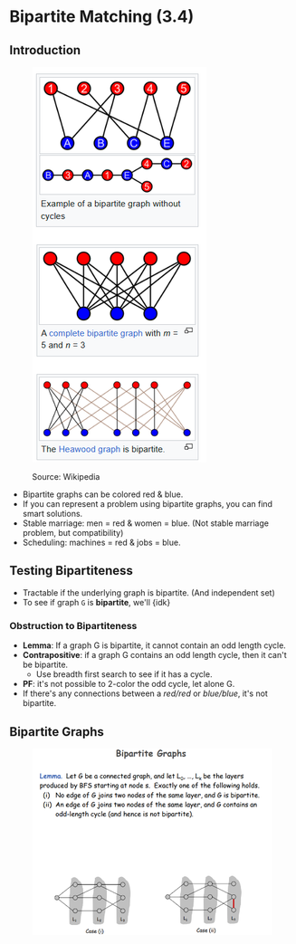 # Bipartite Matching (3.4)

## Introduction

<figure><img src="../../../.gitbook/assets/image (663).png" alt=""><figcaption><p>Source: Wikipedia</p></figcaption></figure>

* Bipartite graphs can be colored red & blue.
* If you can represent a problem using bipartite graphs, you can find smart solutions.
* Stable marriage: men = red & women = blue. (Not stable marriage problem, but compatibility)
* Scheduling: machines = red & jobs = blue.

## Testing Bipartiteness

* Tractable if the underlying graph is bipartite. (And independent set)
* To see if graph `G` is **bipartite**, we'll {idk}

### Obstruction to Bipartiteness

* **Lemma**: If a graph G is bipartite, it cannot contain an odd length cycle.
* **Contrapositive**: if a graph G contains an odd length cycle, then it can't be bipartite.
  * Use breadth first search to see if it has a cycle.
* **PF**: it's not possible to 2-color the odd cycle, let alone G.
* If there's any connections between a _red/red_ or _blue/blue_, it's not bipartite.

## Bipartite Graphs

<figure><img src="../../../.gitbook/assets/image (1) (1) (1) (1) (1) (1) (1) (1) (1) (1) (1) (1) (1) (1) (1) (1) (1) (1) (1) (1) (1) (1) (1) (1) (1) (1).png" alt=""><figcaption></figcaption></figure>

